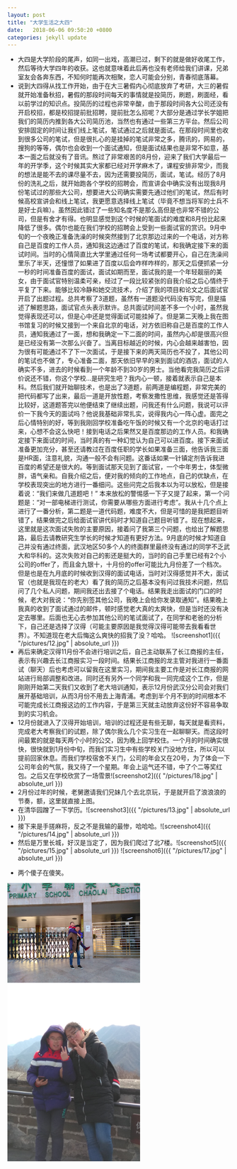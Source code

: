 ```yaml
---
layout: post
title: "大学生活之大四"
date:   2018-06-06 09:50:20 +0800
categories: jekyll update
---
```


*   大四是大学阶段的尾声，如同一出戏，高潮已过，剩下的就是做好收尾工作，然后等待大学四年的收获。这也就意味着此后再也没有老师给我们讲课，兄弟室友会各奔东西，不知何时能再次相聚，恋人可能会分别，青春彻底落幕。
*   说到大四得从找工作开始，由于在大三暑假内心彻底放弃了考研，大三的暑假就开始准备秋招，暑假的那段时间每天的事情就是投简历，刷题，刷面经，看以前学过的知识点。投简历的过程也非常辛酸，由于那段时间各大公司还没有开启校招，都是校招提前批招聘，提前批怎么招呢？大部分是通过学长学姐把我们的简历内推到各大公司简历池，当然也有通过一些第三方平台。然后公司安排固定的时间让我们线上笔试，笔试通过之后就是面试。在那段时间里也收到很多公司的笔试，但是很扎心的是挂掉的笔试非常之多，腾讯的，网易的，搜狗的等等，偶尔也会收到一个面试通知，但是面试结果也是非常不如意，基本一面之后就没有了音讯。熬过了非常艰苦的8月份，迎来了我们大学最后一年的开学季，这个时候其实大家都已经对开学麻木了，课程安排非常少，而我的想法是能不去的课尽量不去，因为还需要投简历，面试，笔试。经历了8月份的洗礼之后，就开始跑各个学校的招聘会，而宣讲会中确实没有出现我8月份笔试过的那些大公司，想要进大公司确实需要先通过他们的笔试，然后有时候高校宣讲会和线上笔试，我更愿意选择线上笔试（毕竟不想当将军的士兵不是好士兵嘛）。虽然因此错过了一些知名度不是那么高但是也非常不错的公司，但是有舍才有得。也明显感觉到这个时候的笔面试的难度和8月份比起来降低了很多。偶尔也能在我们学校的招聘会上受到一些面试官的赏识。9月中旬的一个夜晚正准备洗澡的时候突然接到了北京那边过来的一个电话，对方称自己是百度的工作人员，通知我这边通过了百度的笔试，和我确定接下来的面试时间。当时的心情简直比大学里通过任何一场考试都要开心，自己在洗澡间里乐了半天，还憧憬了如果进了百度以后会咋样咋样的，那天之后便抓紧一分一秒的时间准备百度的面试，面试如期而至，面试我的是一个年轻靓丽的美女，由于面试官特别温柔可亲，经过了一段比较紧张的自我介绍之后心情终于平复了下来。能够比较冷静和她交流技术，介绍了我的项目和论文之后面试官开启了出题过程。总共考察了3道题，虽然有一道题没代码没有写完，但是描述了解题思路，面试官点头表示默许。总共面试时间差不多一个小时，虽然我觉得表现还可以，但是心中还是觉得面试可能挂掉了。但是第二天晚上我在图书馆复习的时候又接到一个来自北京的电话，对方依旧称自己是百度的工作人员，通知我通过了一面，想和我确定一下二面的时间，虽然内心却是很高兴但是已经没有第一次那么兴奋了。当离目标越近的时候，内心会越来越害怕，因为很有可能通过不了下一次面试，于是接下来的两天简历也不投了，其他公司的笔试也不做了，专心准备二面，那天依旧早早的来到面试的酒店，面试的人确实不多，进去的时候看到一个年龄不到30岁的男士。当他看完我简历之后评价说还不错，你这个学校...是研究生吧？我内心一顿，接着就表示自己是本科。然后我们就开始聊技术，也是出了3道题，前两道是编程题，非常完美的把代码都写了出来，最后一道是开放性题，考察发撒性思维，我感觉还是答得比较好，这道题答完以他便结束了继续出题，问我还有什么问题，我说可以评价一下我今天的面试吗？他说我基础非常扎实，说得我内心一阵心虚。面完之后心情特别的好，等到我刚回学校准备吃午饭的时候又有一个北京的电话打过来，心想不会这么快吧！接到电话之后果然又是百度那边的工作人员。和我确定接下来面试的时间，当时真的有一种幻觉认为自己可以进百度。接下来面试准备更加充分，甚至还请教过在百度任职的学长如果准备三面，他告诉我三面是HR面，注意礼貌，沟通一般不会有问题。这番话如果一针镇定剂告诉我进百度的希望还是很大的。等到面试那天见到了面试官，一个中年男士，体型微胖，语气亲和。自我介绍之后，便对我的倾向的工作地点，自己的优缺点，在学校表现突出的地方进行一番细问。这些问完之后我本以为可以放松，但是接着说：“我们来做几道题吧！”
本来放松的警惕感一下子又提了起来，第一个问题是：“对一部电梯进行测试，你需要从哪些方面进行考虑”。我从十几个点上进行了一番分析，第二题是一道代码题，难度不大，但是可惜的是我把题目听错了，结果做完之后给面试官讲代码时才知道自己题目听错了。现在想起来，这里就是这次面试失败的主要原因，接着问了我第三个问题，也给出了解题思路，最后去请教研究生学长的时候才知道有更好方法。9月底的时候才知道自己并没有通过终面，武汉地区50多个人的终面群里最终没有通过的同学不乏武大和华科的。这次失败对自己的影还是挺大的，当时的自己手里已经有2个小公司的offer了，而且金九银十，十月份的offer可能比九月份差了一个档次。但是也是在九月底的时候收到汉得的面试电话，当时对汉得感觉并不大，面试官（也就是我现在的老大）看了我的简历之后基本没有问过我技术问题，然后问了几个私人问题，期间我还出去接了个电话。结果我走出面试的门口的时候，老大对我说：“你先别签其他公司，我晚上会给你发录取通知”。结果晚上我真的收到了面试通过的邮件，顿时感觉老大真的太爽快，但是当时还没有决定去哪里。后面也无心去参加其他公司的笔试面试了，在同学和老爸的分析下，自己还是选择了汉得（可能主要原因是我觉得汉得可能带去我看看世界）。不知道现在老大后悔这么爽快的招我了没？哈哈。
![screenshot1]({{ "/pictures/12.jpg" | absolute_url }})
*   再后来确定汉得11月份不会进行培训之后，自己主动联系了长江商报的主任，表示有兴趣去长江商报实习一段时间。结果长江商报的龙主管对我进行一番面试（聊天）后也考虑可以留我在这里实习，期间我主要工作是对长江商报的网站进行局部调整和改进。同时还有另外一个同学和我一同完成这个工作，但是刚刚开始第二天我们又收到了老大培训通知，表示12月份武汉分公司会对我们展开基础培训，从而3月份不用去上海青浦。考虑到半个月不到的时间根本不可能完成长江商报这边的工作内容，于是第三天就主动放弃这份好不容易争取到的实习机会。
*   12月份就进入了汉得开始培训，培训的过程还是有些无聊，每天就是看资料，完成老大考察我们的试题，除了偶尔我么几个实习生在一起聊聊天。而这段时间最累的就是每天两个小时的公交，因为晚上回学校住。一个月的时间确实很快，很快就到1月份中旬，而我们实习生中有些学校关门没地方住，所以可以提前回家休息。而我们学校宿舍不关门，公司的年会又在20号，为了体会一下公司年会的气氛，我又待了一个星期。年会上运气还不错，中了个二等奖红包。之后又在学校欣赏了一场雪景![screenshot2]({{ "/pictures/18.jpg" | absolute_url }})
*   2月份过年的时候，老舅邀请我们兄妹几个去北京玩，于是就开启了浪浪浪的节奏，额，这里就直接上图。
*   在清华园蹭了一下学历。![screenshot3]({{ "/pictures/13.jpg" | absolute_url }})
*   接下来是手搓麻将，反之不是我输的最惨，哈哈哈。![screenshot4]({{ "/pictures/14.jpg" | absolute_url }})
*   然后是万里长城，好汉是当定了，因为我们爬过了北7楼。![screenshot5]({{ "/pictures/15.jpg" | absolute_url }}) ![screenshot6]({{ "/pictures/17.jpg" | absolute_url }})
*   <p>两个傻子在傻笑。</p>
<img src="/pictures/16.jpg" style="max-width: 300px;"/>
<img src="/pictures/17.jpg" style="max-width: 300px;"/>